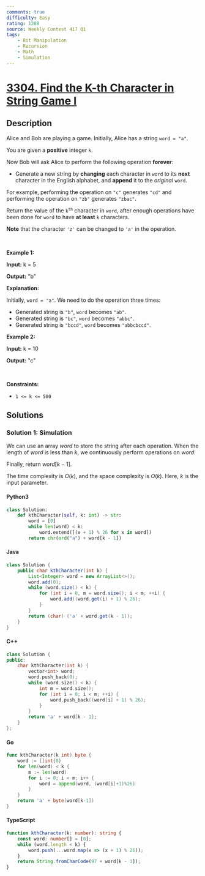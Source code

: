 ```yaml
---
comments: true
difficulty: Easy
rating: 1288
source: Weekly Contest 417 Q1
tags:
    - Bit Manipulation
    - Recursion
    - Math
    - Simulation
---
```


<!-- problem:start -->

# [3304. Find the K-th Character in String Game I](https://leetcode.com/problems/find-the-k-th-character-in-string-game-i)

## Description

<!-- description:start -->

<p>Alice and Bob are playing a game. Initially, Alice has a string <code>word = &quot;a&quot;</code>.</p>

<p>You are given a <strong>positive</strong> integer <code>k</code>.</p>

<p>Now Bob will ask Alice to perform the following operation <strong>forever</strong>:</p>

<ul>
	<li>Generate a new string by <strong>changing</strong> each character in <code>word</code> to its <strong>next</strong> character in the English alphabet, and <strong>append</strong> it to the <em>original</em> <code>word</code>.</li>
</ul>

<p>For example, performing the operation on <code>&quot;c&quot;</code> generates <code>&quot;cd&quot;</code> and performing the operation on <code>&quot;zb&quot;</code> generates <code>&quot;zbac&quot;</code>.</p>

<p>Return the value of the <code>k<sup>th</sup></code> character in <code>word</code>, after enough operations have been done for <code>word</code> to have <strong>at least</strong> <code>k</code> characters.</p>

<p><strong>Note</strong> that the character <code>&#39;z&#39;</code> can be changed to <code>&#39;a&#39;</code> in the operation.</p>

<p>&nbsp;</p>
<p><strong class="example">Example 1:</strong></p>

<div class="example-block">
<p><strong>Input:</strong> <span class="example-io">k = 5</span></p>

<p><strong>Output:</strong> <span class="example-io">&quot;b&quot;</span></p>

<p><strong>Explanation:</strong></p>

<p>Initially, <code>word = &quot;a&quot;</code>. We need to do the operation three times:</p>

<ul>
	<li>Generated string is <code>&quot;b&quot;</code>, <code>word</code> becomes <code>&quot;ab&quot;</code>.</li>
	<li>Generated string is <code>&quot;bc&quot;</code>, <code>word</code> becomes <code>&quot;abbc&quot;</code>.</li>
	<li>Generated string is <code>&quot;bccd&quot;</code>, <code>word</code> becomes <code>&quot;abbcbccd&quot;</code>.</li>
</ul>
</div>

<p><strong class="example">Example 2:</strong></p>

<div class="example-block">
<p><strong>Input:</strong> <span class="example-io">k = 10</span></p>

<p><strong>Output:</strong> <span class="example-io">&quot;c&quot;</span></p>
</div>

<p>&nbsp;</p>
<p><strong>Constraints:</strong></p>

<ul>
	<li><code>1 &lt;= k &lt;= 500</code></li>
</ul>

<!-- description:end -->

## Solutions

<!-- solution:start -->

### Solution 1: Simulation

We can use an array $\textit{word}$ to store the string after each operation. When the length of $\textit{word}$ is less than $k$, we continuously perform operations on $\textit{word}$.

Finally, return $\textit{word}[k - 1]$.

The time complexity is $O(k)$, and the space complexity is $O(k)$. Here, $k$ is the input parameter.

<!-- tabs:start -->

#### Python3

```python
class Solution:
    def kthCharacter(self, k: int) -> str:
        word = [0]
        while len(word) < k:
            word.extend([(x + 1) % 26 for x in word])
        return chr(ord("a") + word[k - 1])
```

#### Java

```java
class Solution {
    public char kthCharacter(int k) {
        List<Integer> word = new ArrayList<>();
        word.add(0);
        while (word.size() < k) {
            for (int i = 0, m = word.size(); i < m; ++i) {
                word.add((word.get(i) + 1) % 26);
            }
        }
        return (char) ('a' + word.get(k - 1));
    }
}
```

#### C++

```cpp
class Solution {
public:
    char kthCharacter(int k) {
        vector<int> word;
        word.push_back(0);
        while (word.size() < k) {
            int m = word.size();
            for (int i = 0; i < m; ++i) {
                word.push_back((word[i] + 1) % 26);
            }
        }
        return 'a' + word[k - 1];
    }
};
```

#### Go

```go
func kthCharacter(k int) byte {
	word := []int{0}
	for len(word) < k {
		m := len(word)
		for i := 0; i < m; i++ {
			word = append(word, (word[i]+1)%26)
		}
	}
	return 'a' + byte(word[k-1])
}
```

#### TypeScript

```ts
function kthCharacter(k: number): string {
    const word: number[] = [0];
    while (word.length < k) {
        word.push(...word.map(x => (x + 1) % 26));
    }
    return String.fromCharCode(97 + word[k - 1]);
}
```

<!-- tabs:end -->

<!-- solution:end -->

<!-- problem:end -->
